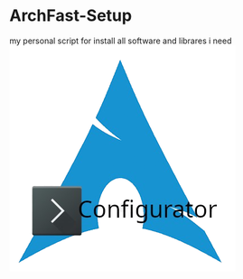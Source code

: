 # ArchFast-Setup
my personal script for install all software and librares i need
![alt text](image/logo.png)
